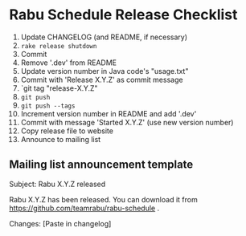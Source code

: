 Rabu Schedule Release Checklist
===============================

1. Update CHANGELOG (and README, if necessary)
2. `rake release shutdown`
3. Commit
4. Remove '.dev' from README
5. Update version number in Java code's "usage.txt"
6. Commit with 'Release X.Y.Z' as commit message
7. `git tag "release-X.Y.Z"
8. `git push`
9. `git push --tags`
10. Increment version number in README and add '.dev'
11. Commit with message 'Started X.Y.Z' (use new version number)
12. Copy release file to website
13. Announce to mailing list

Mailing list announcement template
---

Subject: Rabu X.Y.Z released

Rabu X.Y.Z has been released. You can download it from https://github.com/teamrabu/rabu-schedule .

Changes:
[Paste in changelog]